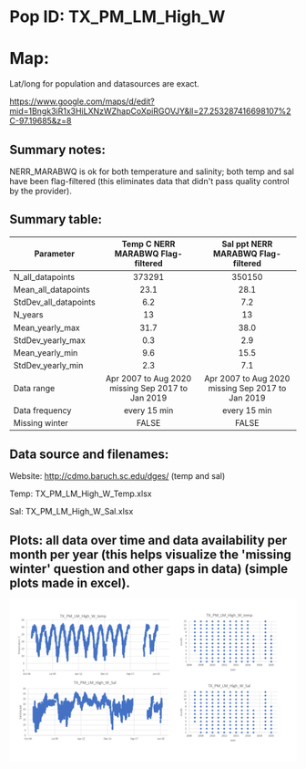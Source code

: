 # Pop ID: TX_PM_LM_High_W

# Map:

Lat/long for population and datasources are exact.

https://www.google.com/maps/d/edit?mid=1Bngk3iR1x3HiLXNzWZhapCoXpiRGOVJY&ll=27.253287416698107%2C-97.19685&z=8

## Summary notes:

NERR_MARABWQ is ok for both temperature and salinity; both temp and sal have been flag-filtered (this eliminates data that didn't pass quality control by the provider).

## Summary table:

| Parameter             | Temp C NERR MARABWQ Flag-filtered | Sal ppt NERR MARABWQ Flag-filtered |
| ----------------------| :-------------------------------: | :--------------------------------: |
| N_all_datapoints      |              373291               |                 350150             |
| Mean_all_datapoints   |               23.1                |                  28.1              |
| StdDev_all_datapoints |               6.2                 |                  7.2               |
| N_years               |               13                  |                   13               |
| Mean_yearly_max       |               31.7                |                   38.0             |
| StdDev_yearly_max     |                0.3                |                   2.9              |
| Mean_yearly_min       |               9.6                 |                 15.5               |
| StdDev_yearly_min     |                2.3                |                  7.1               |
| Data range            |Apr 2007 to Aug 2020 missing Sep 2017 to Jan 2019|Apr 2007 to Aug 2020 missing Sep 2017 to Jan 2019|
| Data frequency        |           every 15 min            |                 every 15 min       |
| Missing winter        |            FALSE                  |                  FALSE             |

## Data source and filenames:

Website: http://cdmo.baruch.sc.edu/dges/ (temp and sal)

Temp: TX_PM_LM_High_W_Temp.xlsx

Sal: TX_PM_LM_High_W_Sal.xlsx


## Plots: all data over time and data availability per month per year (this helps visualize the 'missing winter' question and other gaps in data) (simple plots made in excel).

![TX_PM_LM_High_W_summary_plots](../img/TX_PM_LM_High_W_summary_plots.PNG)
